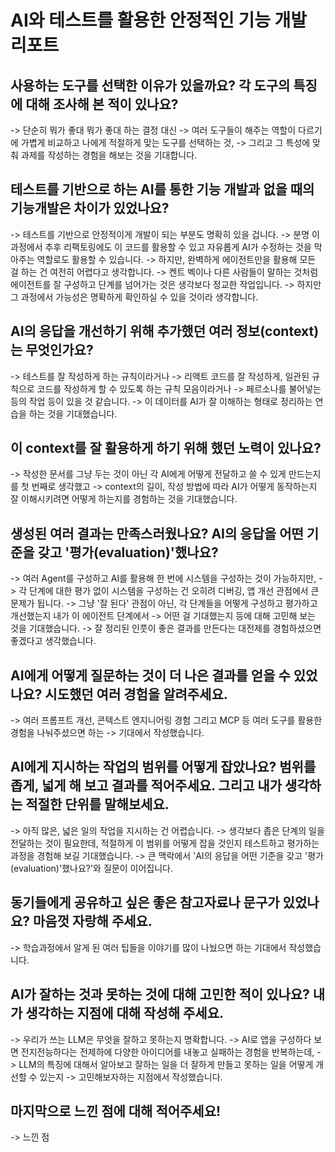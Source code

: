 # AI와 테스트를 활용한 안정적인 기능 개발 리포트

## 사용하는 도구를 선택한 이유가 있을까요? 각 도구의 특징에 대해 조사해 본 적이 있나요?

-> 단순히 뭐가 좋대 뭐가 좋대 하는 결정 대신
-> 여러 도구들이 해주는 역할이 다르기에 가볍게 비교하고 나에게 적절하게 맞는 도구를 선택하는 것,
-> 그리고 그 특성에 맞춰 과제를 작성하는 경험을 해보는 것을 기대합니다.

## 테스트를 기반으로 하는 AI를 통한 기능 개발과 없을 때의 기능개발은 차이가 있었나요?

-> 테스트를 기반으로 안정적이게 개발이 되는 부분도 명확히 있을 겁니다.
-> 분명 이 과정에서 추후 리팩토링에도 이 코드를 활용할 수 있고 자유롭게 AI가 수정하는 것을 막아주는 역할로도 활용할 수 있습니다.
-> 하지만, 완벽하게 에이전트만을 활용해 모든 걸 하는 건 여전히 어렵다고 생각합니다.
-> 켄트 벡이나 다른 사람들이 말하는 것처럼 에이전트를 잘 구성하고 단계를 넘어가는 것은 생각보다 정교한 작업입니다.
-> 하지만 그 과정에서 가능성은 명확하게 확인하실 수 있을 것이라 생각합니다.

## AI의 응답을 개선하기 위해 추가했던 여러 정보(context)는 무엇인가요?

-> 테스트를 잘 작성하게 하는 규칙이라거나
-> 리액트 코드를 잘 작성하게, 일관된 규칙으로 코드를 작성하게 할 수 있도록 하는 규칙 모음이라거나
-> 페르소나를 불어넣는 등의 작업 등이 있을 것 같습니다.
-> 이 데이터를 AI가 잘 이해하는 형태로 정리하는 연습을 하는 것을 기대했습니다.

## 이 context를 잘 활용하게 하기 위해 했던 노력이 있나요?

-> 작성한 문서를 그냥 두는 것이 아닌 각 AI에게 어떻게 전달하고 쓸 수 있게 만드는지를 첫 번째로 생각했고
-> context의 길이, 작성 방법에 따라 AI가 어떻게 동작하는지 잘 이해시키려면 어떻게 하는지를 경험하는 것을 기대했습니다.

## 생성된 여러 결과는 만족스러웠나요? AI의 응답을 어떤 기준을 갖고 '평가(evaluation)'했나요?

-> 여러 Agent를 구성하고 AI를 활용해 한 번에 시스템을 구성하는 것이 가능하지만,
-> 각 단계에 대한 평가 없이 시스템을 구성하는 건 오히려 디버깅, 앱 개선 관점에서 큰 문제가 됩니다.
-> 그냥 '잘 된다' 관점이 아닌, 각 단계들을 어떻게 구성하고 평가하고 개선했는지 내가 이 에이전트 단계에서
-> 어떤 걸 기대했는지 등에 대해 고민해 보는 것을 기대했습니다.
-> 잘 정리된 인풋이 좋은 결과를 만든다는 대전제를 경험하셨으면 좋겠다고 생각했습니다.

## AI에게 어떻게 질문하는 것이 더 나은 결과를 얻을 수 있었나요? 시도했던 여러 경험을 알려주세요.

-> 여러 프롬프트 개선, 콘텍스트 엔지니어링 경험 그리고 MCP 등 여러 도구를 활용한 경험을 나눠주셨으면 하는
-> 기대에서 작성했습니다.

## AI에게 지시하는 작업의 범위를 어떻게 잡았나요? 범위를 좁게, 넓게 해 보고 결과를 적어주세요. 그리고 내가 생각하는 적절한 단위를 말해보세요.

-> 아직 많은, 넓은 일의 작업을 지시하는 건 어렵습니다.
-> 생각보다 좁은 단계의 일을 전달하는 것이 필요한데, 적절하게 이 범위를 어떻게 잡을 것인지 테스트하고 평가하는 과정을 경험해 보길 기대했습니다.
-> 큰 맥락에서 'AI의 응답을 어떤 기준을 갖고 '평가(evaluation)'했나요?'와 질문이 이어집니다.

## 동기들에게 공유하고 싶은 좋은 참고자료나 문구가 있었나요? 마음껏 자랑해 주세요.

-> 학습과정에서 알게 된 여러 팁들을 이야기를 많이 나눴으면 하는 기대에서 작성했습니다.

## AI가 잘하는 것과 못하는 것에 대해 고민한 적이 있나요? 내가 생각하는 지점에 대해 작성해 주세요.

-> 우리가 쓰는 LLM은 무엇을 잘하고 못하는지 명확합니다.
-> AI로 앱을 구성하다 보면 전지전능하다는 전제하에 다양한 아이디어를 내놓고 실패하는 경험을 반복하는데,
-> LLM의 특징에 대해서 알아보고 잘하는 일을 더 잘하게 만들고 못하는 일을 어떻게 개선할 수 있는지
-> 고민해보자하는 지점에서 작성했습니다.

## 마지막으로 느낀 점에 대해 적어주세요!

-> 느낀 점
